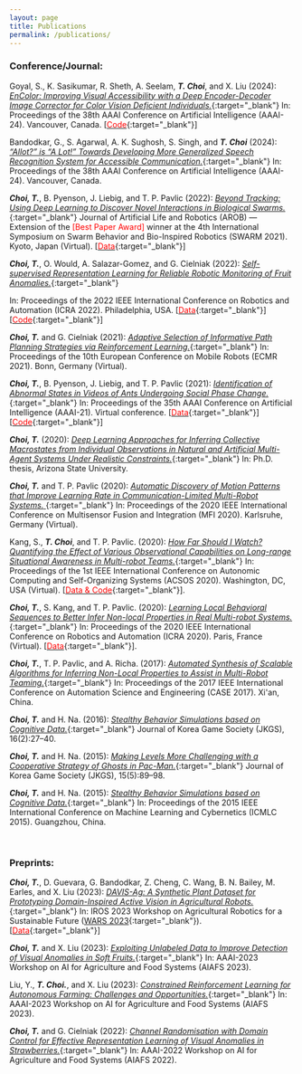 ```yaml
---
layout: page
title: Publications
permalink: /publications/
---
```


### Conference/Journal:

Goyal, S., K. Sasikumar, R. Sheth, A. Seelam, ***T. Choi***, and X. Liu (2024): 
[*EnColor: Improving Visual Accessibility with a Deep Encoder-Decoder Image Corrector for Color Vision Deficient Individuals.*](https://ojs.aaai.org/index.php/AAAI/article/view/30382){:target="_blank"} 
In: Proceedings of the 38th AAAI Conference on Artificial Intelligence (AAAI-24). Vancouver, Canada.
\[[<span style="color:red">Code</span>](https://github.com/Satgoy152/EnColorExperiments){:target="_blank"}\]

Bandodkar, G., S. Agarwal, A. K. Sughosh, S. Singh, and ***T. Choi*** (2024): 
[*“Allot?” is “A Lot!” Towards Developing More Generalized Speech Recognition System for Accessible Communication.*](https://ojs.aaai.org/index.php/AAAI/article/view/30381){:target="_blank"} 
In: Proceedings of the 38th AAAI Conference on Artificial Intelligence (AAAI-24). Vancouver, Canada.

***Choi, T.***, B. Pyenson, J. Liebig, and T. P. Pavlic (2022): 
[*Beyond Tracking: Using Deep Learning to Discover Novel Interactions in Biological 
Swarms.*](https://link.springer.com/article/10.1007/s10015-022-00753-y){:target="_blank"} 
Journal of Artificial Life and Robotics (AROB)
&mdash;
Extension of the <span style="color:red">[Best Paper Award]</span> winner 
at the 4th International Symposium on Swarm Behavior and Bio-Inspired Robotics (SWARM 2021). 
Kyoto, Japan (Virtual). 
\[[<span style="color:red">Data</span>](https://github.com/ctyeong/OpticalFlows_HsAnts){:target="_blank"}\]
<!-- [arXiv:2108.09394](https://arxiv.org/abs/2108.09394){:target="_blank"}. -->

***Choi, T.***, O. Would, A. Salazar-Gomez, and  G. Cielniak (2022): [*Self-supervised Representation Learning for
Reliable Robotic Monitoring of Fruit Anomalies.*](https://arxiv.org/abs/2109.10135){:target="_blank"} 
<!-- [arXiv:2109.10135](https://arxiv.org/abs/2109.10135){:target="_blank"}. -->
In: Proceedings of the 2022 IEEE International Conference on Robotics and Automation (ICRA 2022). Philadelphia, USA.
\[[<span style="color:red">Data</span>](https://github.com/ctyeong/Riseholme-2021){:target="_blank"}\]
\[[<span style="color:red">Code</span>](https://github.com/ctyeong/CH-Rand){:target="_blank"}\] 

***Choi, T.*** and G. Cielniak (2021): 
[*Adaptive Selection of Informative Path Planning Strategies via
Reinforcement Learning.*](https://ieeexplore.ieee.org/document/9568796){:target="_blank"}
In: Proceedings of the 10th European Conference on Mobile Robots (ECMR 2021). Bonn, Germany (Virtual).

***Choi, T.***, B. Pyenson, J. Liebig, and T. P. Pavlic (2021): 
[*Identification of Abnormal States in Videos of Ants Undergoing Social Phase Change.*](https://ojs.aaai.org/index.php/AAAI/article/view/17794){:target="_blank"}
In: Proceedings of the 35th AAAI Conference on Artificial Intelligence (AAAI-21). Virtual conference.
\[[<span style="color:red">Data</span>](https://github.com/ctyeong/OpticalFlows_HsAnts){:target="_blank"}\]
\[[<span style="color:red">Code</span>](https://github.com/ctyeong/IO-GEN){:target="_blank"}\]

***Choi, T.*** (2020):
[*Deep Learning Approaches for Inferring Collective Macrostates from Individual Observations in Natural and Artificial Multi-Agent Systems Under Realistic Constraints.*](https://search.proquest.com/openview/315da7f3afc6956f0befeee8568d5246/1?pq-origsite=gscholar&cbl=18750&diss=y){:target="_blank"}
In: Ph.D. thesis, Arizona State University.

***Choi, T.*** and T. P. Pavlic (2020): 
[*Automatic Discovery of Motion Patterns that Improve Learning Rate in Communication-Limited Multi-Robot Systems.* ](https://ieeexplore.ieee.org/abstract/document/9235218){:target="_blank"}
In: Proceedings of the 2020 IEEE International Conference on Multisensor Fusion and Integration
(MFI 2020). Karlsruhe, Germany (Virtual).

Kang, S., ***T. Choi***, and T. P. Pavlic. (2020): 
[*How Far Should I Watch? Quantifying the Effect
of Various Observational Capabilities on Long-range Situational Awareness in
Multi-robot Teams.*](https://ieeexplore.ieee.org/document/9196255){:target="_blank"}
In: Proceedings of the 1st IEEE International Conference on Autonomic Computing and Self-Organizing Systems (ACSOS 2020). Washington, DC, USA (Virtual).
\[[<span style="color:red">Data & Code</span>](https://github.com/PavlicLab/ACSOS2020_ReTLo_Extension){:target="_blank"}\].

***Choi, T.***, S. Kang, and T. P. Pavlic. (2020): 
[*Learning Local Behavioral Sequences to Better Infer Non-local Properties in Real Multi-robot Systems.*](https://ieeexplore.ieee.org/document/9196728){:target="_blank"} 
In: Proceedings of the 2020 IEEE International Conference on Robotics and Automation (ICRA 2020). Paris, France (Virtual).
\[[<span style="color:red">Data</span>](https://github.com/ctyeong/ReTLo){:target="_blank"}\].

***Choi, T.***, T. P. Pavlic, and A. Richa. (2017): 
[*Automated Synthesis of Scalable Algorithms for Inferring Non-Local Properties to Assist in Multi-Robot Teaming.*](https://ieeexplore.ieee.org/document/8256320){:target="_blank"} 
In: Proceedings of the 2017 IEEE International Conference on Automation Science and Engineering (CASE 2017). Xi'an, China.

***Choi, T.*** and H. Na. (2016): 
[*Stealthy Behavior Simulations based on Cognitive Data.*](https://www.koreascience.or.kr/article/JAKO201614137725963.page){:target="_blank"} 
Journal of Korea Game Society (JKGS), 16(2):27–40.

***Choi, T.*** and H. Na. (2015): 
[*Making Levels More Challenging with a Cooperative Strategy
of Ghosts in Pac-Man.*](https://www.koreascience.or.kr/article/JAKO201532434264018.jsp-kj=SSMHB4&py=2012&vnc=v27n6&sp=588){:target="_blank"} 
Journal of Korea Game Society (JKGS), 15(5):89–98.

***Choi, T.*** and H. Na. (2015): 
[*Stealthy Behavior Simulations based on Cognitive Data.*](https://ieeexplore.ieee.org/document/7340900){:target="_blank"} 
In: Proceedings of the 2015 IEEE International Conference on Machine Learning
and Cybernetics (ICMLC 2015). Guangzhou, China.

<br />

### Preprints: 

***Choi, T.***, D. Guevara, G. Bandodkar, Z. Cheng, C. Wang, B. N. Bailey, M. Earles, and X. Liu (2023): [*DAVIS-Ag: A Synthetic Plant Dataset for Prototyping Domain-Inspired Active Vision in Agricultural Robots.*](https://arxiv.org/abs/2303.05764){:target="_blank"} 
In: IROS 2023 Workshop on Agricultural Robotics for a Sustainable Future ([WARS 2023](https://sites.google.com/illinois.edu/iros2023-agrobotics/home){:target="_blank"}).
\[[<span style="color:red">Data</span>](https://github.com/ctyeong/DAVIS-Ag){:target="_blank"}\]

***Choi, T.*** and X. Liu (2023): [*Exploiting Unlabeled Data to Improve Detection of Visual Anomalies in Soft 
Fruits.*](https://openreview.net/forum?id=WGBHIs3ugm){:target="_blank"}
In: AAAI-2023 Workshop on AI for Agriculture and Food Systems (AIAFS 2023).

Liu, Y., ***T. Choi.***, and X. Liu (2023): [*Constrained Reinforcement Learning for Autonomous Farming: Challenges and Opportunities.*](https://openreview.net/forum?id=BVkzFyB-dv){:target="_blank"}
In: AAAI-2023 Workshop on AI for Agriculture and Food Systems (AIAFS 2023).

***Choi, T.*** and G. Cielniak (2022): [*Channel Randomisation with Domain Control for Effective
Representation Learning of Visual Anomalies in Strawberries.*](https://openreview.net/forum?id=BcQqzWwzoaw){:target="_blank"}
In: AAAI-2022 Workshop on AI for Agriculture and Food Systems (AIAFS 2022).
